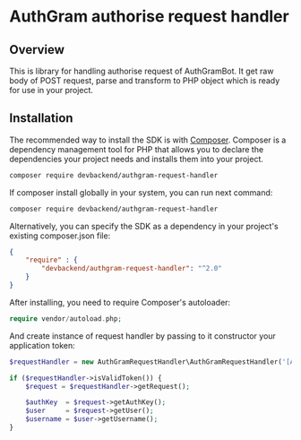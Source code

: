 AuthGram authorise request handler
==================================

## Overview

This is library for handling authorise request of AuthGramBot. It get raw body of POST request, parse and transform to PHP object which is ready for use in your project.
 
## Installation
The recommended way to install the SDK is with [Composer](https://getcomposer.org/). Composer is a dependency management tool for PHP that allows you to declare the dependencies your project needs and installs them into your project.
 
```bash
composer require devbackend/authgram-request-handler
```

If composer install globally in your system, you can run next command:

```bash
composer require devbackend/authgram-request-handler
```

Alternatively, you can specify the SDK as a dependency in your project's existing composer.json file:
```json
{
    "require" : {
        "devbackend/authgram-request-handler": "^2.0" 
    }
}
```

After installing, you need to require Composer's autoloader:

```php
require vendor/autoload.php;
```

And create instance of request handler by passing to it constructor your application token:
```php
$requestHandler = new AuthGramRequestHandler\AuthGramRequestHandler('[APPLICATION_TOKEN]');

if ($requestHandler->isValidToken()) {
    $request = $requestHandler->getRequest();

    $authKey  = $request->getAuthKey();
    $user     = $request->getUser();    
    $username = $user->getUsername();
}
```
